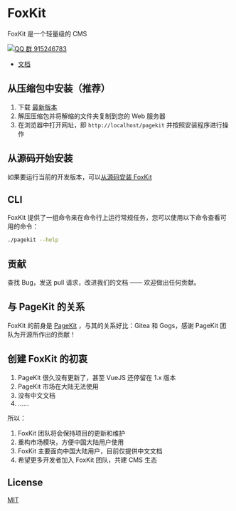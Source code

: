 # FoxKit

FoxKit 是一个轻量级的 CMS

[![QQ 群 915246783](https://img.shields.io/badge/chat%20on-%20QQ%20群%20915246783%20-7289da.svg)](https://qm.qq.com/cgi-bin/qm/qr?k=19dG9fsF_V320DuFmmEFso2vNhigBksS&jump_from=webapi)

- [文档](https://www.yuque.com/cnguu/pagekit)

## 从压缩包中安装（推荐）

1. 下载 [最新版本](https://github.com/foxkit-cn/foxkit/releases)
2. 解压压缩包并将解缩的文件夹复制到您的 Web 服务器
3. 在浏览器中打开网址，即 `http://localhost/pagekit` 并按照安装程序进行操作

## 从源码开始安装

如果要运行当前的开发版本，可以[从源码安装 FoxKit](https://www.yuque.com/cnguu/pagekit/source)

## CLI

FoxKit 提供了一组命令来在命令行上运行常规任务，您可以使用以下命令查看可用的命令：

```bash
./pagekit --help
```

## 贡献

查找 Bug，发送 pull 请求，改进我们的文档 —— 欢迎做出任何贡献。

## 与 PageKit 的关系

FoxKit 的前身是 [PageKit](https://github.com/pagekit) ，与其的关系好比：Gitea 和 Gogs，感谢 PageKit 团队为开源所作出的贡献！

## 创建 FoxKit 的初衷

1. PageKit 很久没有更新了，甚至 VueJS 还停留在 1.x 版本
2. PageKit 市场在大陆无法使用
3. 没有中文文档
4. ......

所以：

1. FoxKit 团队将会保持项目的更新和维护
2. 重构市场模块，方便中国大陆用户使用
3. FoxKit 主要面向中国大陆用户，目前仅提供中文文档
4. 希望更多开发者加入 FoxKit 团队，共建 CMS 生态

## License

[MIT](./LICENSE)
